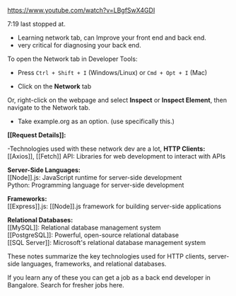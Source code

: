 https://www.youtube.com/watch?v=LBgfSwX4GDI

7:19 last stopped at. 


- Learning network tab, can Improve your front end and back end. 
- very critical for diagnosing your back end. 

  
To open the Network tab in Developer Tools:

- Press `Ctrl + Shift + I` (Windows/Linux) or `Cmd + Opt + I` (Mac)
    
- Click on the **Network** tab
    

Or, right-click on the webpage and select **Inspect** or **Inspect Element**, then navigate to the Network tab.

- Take example.org as an option. (use specifically this.)
  
**[[Request Details]]:**  
 

-Technologies used with these network dev are a lot, 
**HTTP Clients:**  
[[Axios]], [[Fetch]] API: Libraries for web development to interact with APIs

**Server-Side Languages:**  
[[Node]].js: JavaScript runtime for server-side development  
Python: Programming language for server-side development

**Frameworks:**  
[[Express]].js: [[Node]].js framework for building server-side applications

**Relational Databases:**  
[[MySQL]]: Relational database management system  
[[PostgreSQL]]: Powerful, open-source relational database  
[[SQL Server]]: Microsoft's relational database management system

These notes summarize the key technologies used for HTTP clients, server-side languages, frameworks, and relational databases.



If you learn any of these you can get a job as a back end developer in Bangalore.  Search for fresher jobs here. 